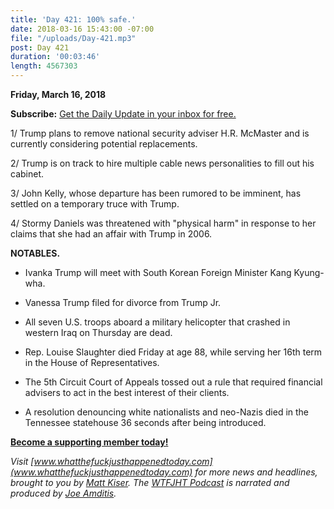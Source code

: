 ```yaml
---
title: 'Day 421: 100% safe.'
date: 2018-03-16 15:43:00 -07:00
file: "/uploads/Day-421.mp3"
post: Day 421
duration: '00:03:46'
length: 4567303
---
```


**Friday, March 16, 2018**

**Subscribe:** [Get the Daily Update in your inbox for free.](https://whatthefuckjusthappenedtoday.com/subscribe/)

1/ Trump plans to remove national security adviser H.R. McMaster and is currently considering potential replacements.

2/ Trump is on track to hire multiple cable news personalities to fill out his cabinet.

3/ John Kelly, whose departure has been rumored to be imminent, has settled on a temporary truce with Trump.

4/ Stormy Daniels was threatened with "physical harm" in response to her claims that she had an affair with Trump in 2006.

**NOTABLES.**

* Ivanka Trump will meet with South Korean Foreign Minister Kang Kyung-wha.

* Vanessa Trump filed for divorce from Trump Jr.

* All seven U.S. troops aboard a military helicopter that crashed in western Iraq on Thursday are dead.

* Rep. Louise Slaughter died Friday at age 88, while serving her 16th term in the House of Representatives.

* The 5th Circuit Court of Appeals tossed out a rule that required financial advisers to act in the best interest of their clients.

* A resolution denouncing white nationalists and neo-Nazis died in the Tennessee statehouse 36 seconds after being introduced.

**[Become a supporting member today!](https://whatthefuckjusthappenedtoday.com/membership/?utm_source=2017\+Donors&utm_campaign=8dccd905d9-&utm_medium=email&utm_term=0_3bd36f654c-8dccd905d9-169730397)**

*Visit [www.whatthefuckjusthappenedtoday.com](www.whatthefuckjusthappenedtoday.com) for more news and headlines, brought to you by [Matt Kiser](https://twitter.com/Matt_Kiser). The [WTFJHT Podcast](https://whatthefuckjusthappenedtoday.com/podcasts/) is narrated and produced by [Joe Amditis](https://twitter.com/jsamditis).*
